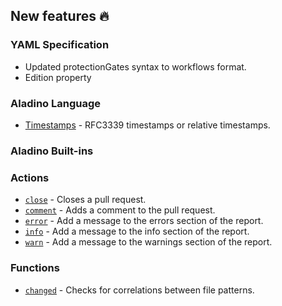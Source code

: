 ## New features :fire: 

### YAML Specification
- Updated protectionGates syntax to workflows format.
- Edition property 

### Aladino Language
- [Timestamps](/use-cases/timestamps) - RFC3339 timestamps or relative timestamps.

### Aladino Built-ins

### Actions
- [`close`](/reviewpad-file-specification/aladino-specification/aladino-built-ins#close) - Closes a pull request.
- [`comment`](/reviewpad-file-specification/aladino-specification/aladino-built-ins#comment) - Adds a comment to the pull request.
- [`error`](/reviewpad-file-specification/aladino-specification/aladino-built-ins#error) - Add a message to the errors section of the report.
- [`info`](/reviewpad-file-specification/aladino-specification/aladino-built-ins#info) - Add a message to the info section of the report.
- [`warn`](/reviewpad-file-specification/aladino-specification/aladino-built-ins#warn) - Add a message to the warnings section of the report.

### Functions
- [`changed`](/reviewpad-file-specification/aladino-specification/aladino-built-ins#changed) - Checks for correlations between file patterns.